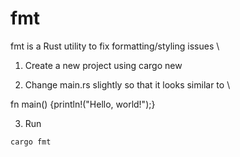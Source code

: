 # fmt

fmt is a Rust utility to fix formatting/styling issues \


1. Create a new project using cargo new

2. Change main.rs slightly so that it looks similar to \

fn main() {println!("Hello, world!");}

3. Run  

```
cargo fmt
```
